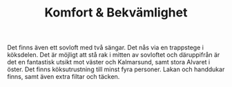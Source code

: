 ---
draft: false
title: "Komfort & Bekvämlighet"
description: "Vardagsrummet och köket ligger tillsammans i rummet mot öster. Rummet har full takhöjd upp i nock och det finns en välutrustad köksavdelning, stort matbord med plats för många, samt en soffa att sitta och umgås i."
body: "Det finns även ett sovloft med två sängar. Det nås via en trappstege i köksdelen. Det är möjligt att stå rak i mitten av sovloftet och däruppifrån är det en fantastisk utsikt mot väster och Kalmarsund, samt stora Alvaret i öster. Det finns köksutrustning till minst fyra personer. Lakan och handdukar finns, samt även extra filtar och täcken."
background_color: "#ECEADA"
image: "images/pages/section-3.jpg"
---